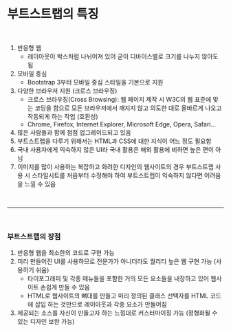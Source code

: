 # 부트스트랩의 특징

<br/>

1. 반응형 웹
    - 레이아웃이 박스처럼 나뉘어져 있어 굳이 디바이스별로 크기를 나누지 않아도 됨
2. 모바일 중심
    - Bootstrap 3부터 모바일 중심 스타일을 기본으로 지원
3. 다양한 브라우저 지원 (크로스 브라우징)
    - 크로스 브라우징(Cross Browsing): 웹 페이지 제작 시 W3C의 웹 표준에 맞는 코딩을 함으로 모든 브라우저에서 깨지지 않고 의도한 대로 올바르게 나오고 작동되게 하는 작업 (호환성)
    - Chrome, Firefox, Internet Explorer, Microsoft Edge, Opera, Safari...
4. 많은 사람들과 함께 점점 업그레이드되고 있음
5. 부트스트랩을 다루기 위해서는 HTML과 CSS에 대한 지식이 어느 정도 필요함
6. 국내 사용자에게 익숙하지 않은 UI라 국내 활용은 해외 활용에 비하면 높은 편이 아님
7. 이미지를 많이 사용하는 복잡하고 화려한 디자인의 웹사이트의 경우 부트스트랩 사용 시 스타일시트를 처음부터 수정해야 하여 부트스트랩이 익숙하지 않다면 어려움을 느낄 수 있음

<br/>

- - -

<br/>

### 부트스트랩의 장점

1. 반응형 웹을 최소한의 코드로 구현 가능
2. 미리 만들어진 UI를 사용하므로 전문가가 아니더라도 퀄리티 높은 웹 구현 가능 (사용하기 쉬움)
    - 타이포그래피 및 각종 메뉴들을 포함한 거의 모든 요소들을 내장하고 있어 웹사이트 손쉽게 만들 수 있음
    - HTML로 웹사이트의 뼈대를 만들고 미리 정의된 클래스 선택자를 HTML 코드에 삽입 하는 것만으로 레이아웃과 각종 요소가 만들어짐
3. 제공되는 소스를 자신이 만들고자 하는 느낌대로 커스터마이징 가능 (정형화될 수 있는 디자인 보완 가능)
